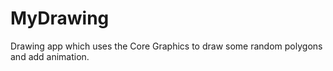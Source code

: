 # MyDrawing
Drawing app which uses the Core Graphics to draw some random polygons and add animation. 
